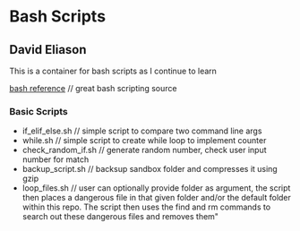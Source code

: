 # Bash Scripts
## David Eliason

This is a container for bash scripts as I continue to learn

[bash reference](https://quickref.me/bash.html) // great bash scripting source

### Basic Scripts
- if_elif_else.sh // simple script to compare two command line args
- while.sh // simple script to create while loop to implement counter
- check_random_if.sh // generate random number, check user input number for match
- backup_script.sh // backsup sandbox folder and compresses it using gzip
- loop_files.sh // user can optionally provide folder as argument, the script then places a dangerous file in that given folder and/or the default folder within this repo. The script then uses the find and rm commands to search out these dangerous files and removes them"

